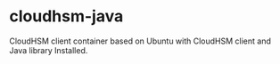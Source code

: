 # cloudhsm-java
CloudHSM client container based on Ubuntu with CloudHSM client and Java library Installed.
